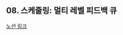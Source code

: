 ## 08. 스케줄링: 멀티 레벨 피드백 큐

[노션 링크](https://parallel-shrine-c64.notion.site/8-1cf7d6692ca880e7897fc56331e83369)